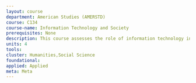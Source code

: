 ```yaml
---
layout: course 
department: American Studies (AMERSTD)
course: C134
course-name: Information Technology and Society
prerequisites: None
description: This course assesses the role of information technology in the digitalization of society by focusing on the deployment of e-government, e-commerce, e-learning, the digital city, telecommuting, virtual communities, internet time, the virtual office, and the geography of cyber space. The course will also discuss the role of information technology in the governance and economic development of society.
units: 4
tools: 
cluster: Humanities,Social Science
foundational: 
applied: Applied
meta: Meta
---
```

